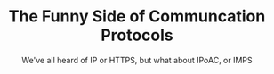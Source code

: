 ---
layout: post
title: The Funny Side of Communcation Protocols
subtitle: We've all heard of IP or HTTPS, but what about IPoAC, or IMPS
tags: Funny Protocols OSI
published: False
---